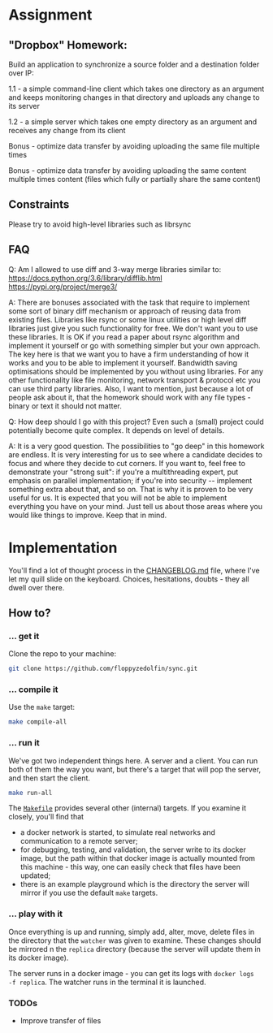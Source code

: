 # Assignment

## "Dropbox" Homework:

Build an application to synchronize a source folder and a destination folder over IP:

1.1 - a simple command-line client which takes one directory as an argument and keeps monitoring changes in that directory and uploads any change to its server

1.2 - a simple server which takes one empty directory as an argument and receives any change from its client

Bonus - optimize data transfer by avoiding uploading the same file multiple times

Bonus - optimize data transfer by avoiding uploading the same content multiple times content (files which fully or partially share the same content)

## Constraints
Please try to avoid high-level libraries such as librsync

## FAQ

Q: Am I allowed to use diff and 3-way merge libraries similar to: https://docs.python.org/3.6/library/difflib.html https://pypi.org/project/merge3/

A: There are bonuses associated with the task that require to implement some sort of binary diff mechanism or approach of reusing data from existing files. Libraries like rsync or some linux utilities or high level diff libraries just give you such functionality for free. We don't want you to use these libraries. It is OK if you read a paper about rsync algorithm and implement it yourself or go with something simpler but your own approach. The key here is that we want you to have a firm understanding of how it works and you to be able to implement it yourself. Bandwidth saving optimisations should be implemented by you without using libraries. For any other functionality like file monitoring, network transport & protocol etc you can use third party libraries. Also, I want to mention, just because a lot of people ask about it, that the homework should work with any file types - binary or text it should not matter.

Q: How deep should I go with this project? Even such a (small) project could potentially become quite complex. It depends on level of details.

A: It is a very good question. The possibilities to "go deep" in this homework are endless. It is very interesting for us to see where a candidate decides to focus and where they decide to cut corners. If you want to, feel free to demonstrate your "strong suit": if you're a multithreading expert, put emphasis on parallel implementation; if you're into security -- implement something extra about that, and so on. That is why it is proven to be very useful for us. It is expected that you will not be able to implement everything you have on your mind. Just tell us about those areas where you would like things to improve. Keep that in mind.

# Implementation

You'll find a lot of thought process in the [CHANGEBLOG.md](./CHANGEBLOG.md) 
file, where I've let my quill slide on the keyboard. Choices, hesitations, 
doubts - they all dwell over there.

## How to?

### ... get it
Clone the repo to your machine:
```bash
git clone https://github.com/floppyzedolfin/sync.git
```

### ... compile it
Use the `make` target:
```bash
make compile-all
```

### ... run it
We've got two independent things here. A server and a client. You can run 
both of them the way you want, but there's a target that will pop the server,
and then start the client.
```bash
make run-all
```
The [`Makefile`](./Makefile) provides several other (internal) targets. If 
you examine it closely, you'll find that
- a docker network is started, to simulate real networks and communication 
  to a remote server;
- for debugging, testing, and validation, the server write to its docker 
  image, but the path within that docker image is actually mounted from this 
  machine - this way, one can easily check that files have been updated;
- there is an example playground which is the directory the server will 
  mirror if you use the default `make` targets.

### ... play with it
Once everything is up and running, simply add, alter, move, delete files in 
the directory that the `watcher` was given to examine. These changes should be 
mirrored n the `replica` directory (because the server will update them in 
its docker image). 

The server runs in a docker image - you can get its logs with `docker logs 
-f replica`. The watcher runs in the terminal it is launched.

### TODOs
- Improve transfer of files
